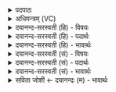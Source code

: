 <details><summary>पदपाठः</summary>

बट्। सू॒र्य्य॒। श्रव॑सा। म॒हान्। अ॒सि॒। स॒त्रा। दे॒व। म॒हान्। अ॒सि॒। म॒ह्ना। दे॒वाना॑म्। अ॒सु॒र्य्यः᳖। पु॒रोहि॑त॒ इति॑ पु॒रःऽहि॑तः। विभ्विति॑ विऽभु। ज्योतिः॑। अदा॑भ्यम्। ४०।
</details>

<details><summary>अधिमन्त्रम् (VC)</summary>

- सूर्यो देवता
- जमदग्निर्ऋषिः
- भुरिग्बृहती
- मध्यमः
</details>

<details><summary>दयानन्द-सरस्वती (हि) - विषयः</summary>

फिर उसी विषय को अगले मन्त्र में कहा है ॥
</details>

<details><summary>दयानन्द-सरस्वती (हि) - पदार्थः</summary>

पदार्थान्वयभाषाः -  हे (बट्) सत्य (सूर्य) सूर्य के तुल्य सब के प्रकाशक ! जिससे आप (श्रवसा) यश वा धन से (महान्) बड़े (असि) हो। हे (देव) उत्तम सुख के दाता ! (सत्रा) सत्य के साथ (महान्) बड़े (असि) हो। जिससे आप (देवानाम्) पृथिवी आदि वा विद्वानों के (पुरोहितः) प्रथम से हितकारी (मह्ना) महत्त्व से (असुर्य्यः) प्राणों के लिये हितैषी हुए (अदाभ्यम्) आस्तिकता से रक्षा करने योग्य (विभु) व्यापक (ज्योतिः) प्रकाशस्वरूप हैं, इससे सत्कार के योग्य हैं ॥४० ॥
</details>

<details><summary>दयानन्द-सरस्वती (हि) - भावार्थः</summary>

भावार्थभाषाः -  हे मनुष्यो ! जिस ईश्वर ने सबकी पालना के लिये अन्नादि को उत्पन्न करनेवाली भूमि, मेघ और प्रकाश करनेवाला सूर्य रचा है, वही परमेश्वर उपासना करने योग्य है ॥४० ॥
</details>

<details><summary>दयानन्द-सरस्वती (सं) - विषयः</summary>

पुनस्तमेव विषयमाह ॥
</details>

<details><summary>दयानन्द-सरस्वती (सं) - पदार्थः</summary>

पदार्थान्वयभाषाः -  हे बट् सूर्य्य ! यतस्त्वं श्रवसा महानसि। हे देव सत्रा महानसि यतस्त्वं देवानां पुरोहितो मह्नाऽसुर्य्यः सन्नदाभ्यं विभु ज्योतिः स्वरूपोऽसि तस्मात् सत्कर्त्तव्योऽसि ॥४० ॥
</details>

<details><summary>दयानन्द-सरस्वती (सं) - भावार्थः</summary>

भावार्थभाषाः -  हे मनुष्याः ! येनेश्वरेण सर्वेषां पालनायान्नाद्युत्पादिका भूमिर्मेघप्रकाशकारी सूर्य्यो निर्मितः, स एव परमेश्वर उपासितुं योग्योऽस्ति ॥४० ॥
</details>

<details><summary>सविता जोशी ← दयानन्दः (म) - भावार्थः</summary>

भावार्थभाषाः -  हे माणसांनो ! ज्या ईश्वराने सर्वांचे पालन करण्यासाठी अन्न वगैरे उत्पन्न करून भूमी व मेघ उत्पन्न करणारा सूर्य निर्माण केलेला आहे तोच परमेश्वर उपासना करण्यायोग्य आहे.
</details>